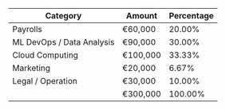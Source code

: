 | Category | Amount | Percentage |
|----------|---------|------------|
| Payrolls | €60,000 | 20.00% |
| ML DevOps / Data Analysis | €90,000 | 30.00% |
| Cloud Computing | €100,000 | 33.33% |
| Marketing | €20,000 | 6.67% |
| Legal / Operation | €30,000 | 10.00% |
| | €300,000 | 100.00% |